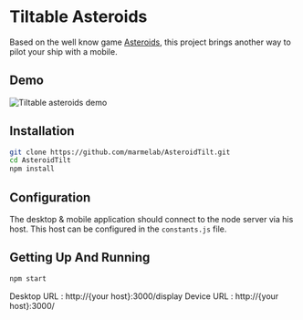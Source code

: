 Tiltable Asteroids
==================

Based on the well know game [Asteroids](http://en.wikipedia.org/wiki/Asteroids_%28video_game%29), this project brings another way to pilot your ship with a mobile.

Demo
----
![Tiltable asteroids demo](http://marmelab.github.io/AsteroidTilt/demo.gif)

Installation
------------
```sh
git clone https://github.com/marmelab/AsteroidTilt.git
cd AsteroidTilt
npm install
```

Configuration
-------------

The desktop & mobile application should connect to the node server via his host. This host can be configured in the `constants.js` file.

Getting Up And Running
----------------------
```sh
npm start
```

Desktop URL : http://{your host}:3000/display
Device URL : http://{your host}:3000/

